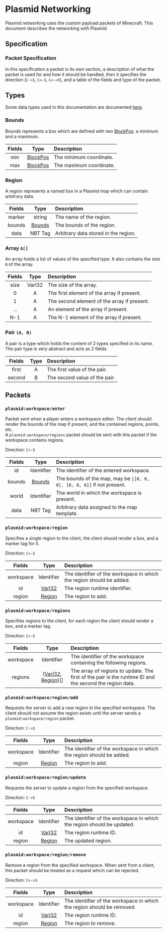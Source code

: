 # Plasmid Networking

Plasmid networking uses the custom payload packets of Minecraft. This document describes the networking with Plasmid.

## Specification

### Packet Specification

In this specification a packet is its own section, 
a description of what the packet is used for and how it should be handled,
then it specifies the direction (`C->S`, `C<-S`, `C<->S`),
and a table of the fields and type of the packet.

## Types

Some data types used in this documentation are documented [here](https://wiki.vg/Protocol#Data_types).

### Bounds

Bounds represents a box which are defined with two [BlockPos]: a minimum and a maximum.

| Fields | Type       | Description             |
|:------:|:----------:|:------------------------|
| min    | [BlockPos] | The minimum coordinate. |
| max    | [BlockPos] | The maximum coordinate. |

### Region

A region represents a named box in a Plasmid map which can contain arbitrary data.

| Fields | Type       | Description                          |
|:------:|:----------:|:-------------------------------------|
| marker | string     | The name of the region.              |
| bounds | [Bounds]   | The bounds of the region.            |
| data   | NBT Tag    | Arbitrary data stored in the region. |

### Array `A[]`

An array holds a list of values of the specified type.
It also contains the size `N` of the array.

| Fields | Type   | Description                                 |
|:------:|:------:|:--------------------------------------------|
| size   | VarI32 | The size of the array.                      |
| 0      | A      | The first element of the array if present.  |
| 1      | A      | The second element of the array if present. |
| ...    | A      | An element of the array if present.         |
| N-1    | A      | The N-1 element of the array if present.    |

### Pair `(A, B)`

A pair is a type which holds the content of 2 types specified in its name.
The pair type is very abstract and acts as 2 fields.

| Fields | Type | Description                   |
|:------:|:----:|:------------------------------|
| first  | A    | The first value of the pair.  |
| second | B    | The second value of the pair. |

## Packets

### `plasmid:workspace/enter`

Packet sent when a player enters a workspace editor. The client should render the bounds of the map if present,
and the contained regions, points, etc.  
A `plasmid:workspace/regions` packet should be sent with this packet if the workspace contains regions.

Direction: `C<-S`

| Fields |  Type      | Description                                                            |
|:------:|:----------:|:-----------------------------------------------------------------------|
| id     | Identifier | The identifier of the entered workspace.                               |
| bounds | [Bounds]   | The bounds of the map, may be `[[0, 0, 0], [0, 0, 0]]` if not present. |
| world  | Identifier | The world in which the workspace is present.                           |
| data   | NBT Tag    | Arbitrary data assigned to the map template.                           |

### `plasmid:workspace/region`

Specifies a single region to the client, the client should render a box, and a marker tag for it.

Direction: `C<-S`

| Fields    | Type       | Description                                                          |
|:---------:|:----------:|:---------------------------------------------------------------------|
| workspace | Identifier | The identifier of the workspace in which the region should be added. |
| id        | [VarI32]   | The region runtime identifier.                                       |
| region    | [Region]   | The region to add.                                                   |

### `plasmid:workspace/regions`

Specifies regions to the client, for each region the client should render a box, and a marker tag.

Direction: `C<-S`

| Fields    | Type                     | Description                                                       |
|:---------:|:------------------------:|:------------------------------------------------------------------|
| workspace | Identifier               | The identifier of the workspace containing the following regions. |
| regions   | ([VarI32], [Region])\[\] | The array of regions to update. The first of the pair is the runtime ID and the second the region data. |

### `plasmid:workspace/region/add`

Requests the server to add a new region in the specified workspace.
The client should not assume the region exists until the server sends a `plasmid:workspace/region` packet.

Direction: `C->S`

| Fields    |  Type      | Description                                                          |
|:---------:|:----------:|:---------------------------------------------------------------------|
| workspace | Identifier | The identifier of the workspace in which the region should be added. |
| region    | [Region]   | The region to add.                                                   |

### `plasmid:workspace/region/update`

Requests the server to update a region from the specified workspace.

Direction: `C->S`

| Fields    |  Type      | Description                                                            |
|:---------:|:----------:|:-----------------------------------------------------------------------|
| workspace | Identifier | The identifier of the workspace in which the region should be updated. |
| id        | [VarI32]   | The region runtime ID.                                                 |
| region    | [Region]   | The updated region.                                                    |

### `plasmid:workspace/region/remove`

Remove a region from the specified workspace.
When sent from a client, this packet should be treated as a request which can be rejected.

Direction: `C<->S`

| Fields    |  Type      | Description                                                            |
|:---------:|:----------:|:-----------------------------------------------------------------------|
| workspace | Identifier | The identifier of the workspace in which the region should be removed. |
| id        | [VarI32]   | The region runtime ID.                                                 |
| region    | [Region]   | The region to remove.                                                  |

[VarI32]: https://wiki.vg/Protocol#VarInt_and_VarLong "wiki.vg documentation"
[BlockPos]: https://wiki.vg/Protocol#Position "wiki.vg documentation"
[Bounds]: #bounds
[Region]: #region
